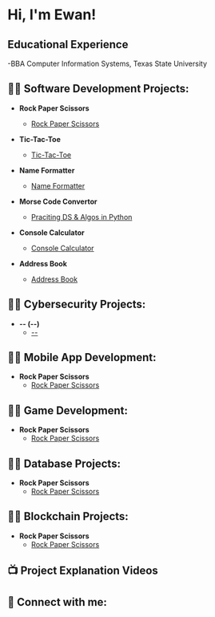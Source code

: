 <h1>Hi, I'm Ewan! </h1>

<h2> Educational Experience</h2>
  -BBA Computer Information Systems, Texas State University

<h2>👨‍💻 Software Development Projects:</h2>

- <b>Rock Paper Scissors</b>
  - [Rock Paper Scissors](https://github.com/EwanDouglas/RockPaperScissors)

- <b>Tic-Tac-Toe</b>
  - [Tic-Tac-Toe](https://github.com/EwanDouglas/TicTacToe)
 
- <b>Name Formatter</b>
  - [Name Formatter](https://github.com/EwanDouglas/NameFormatter)

- <b>Morse Code Convertor</b>
  - [Praciting DS & Algos in Python](https://github.com/joshmadakor1/Algorithms-Practice)

- <b>Console Calculator</b>
  - [Console Calculator](https://github.com)
 
- <b>Address Book</b>
  - [Address Book](https://github.com/EwanDouglas/AddressBook)
 
<h2>👨‍💻 Cybersecurity Projects:</h2>

- <b> -- (--)</b>
  - [--](https://github.com)

<h2>👨‍💻 Mobile App Development:</h2>

- <b>Rock Paper Scissors</b>
  - [Rock Paper Scissors](https://github.com/EwanDouglas/RockPaperScissors)

<h2>👨‍💻 Game Development:</h2>

- <b>Rock Paper Scissors</b>
  - [Rock Paper Scissors](https://github.com/EwanDouglas/RockPaperScissors)

<h2>👨‍💻 Database Projects:</h2>

- <b>Rock Paper Scissors</b>
  - [Rock Paper Scissors](https://github.com/EwanDouglas/RockPaperScissors)

<h2>👨‍💻 Blockchain Projects:</h2>

- <b>Rock Paper Scissors</b>
  - [Rock Paper Scissors](https://github.com/EwanDouglas/RockPaperScissors)

<h2>📺 Project Explanation Videos</h2>



<h2> 🤳 Connect with me:</h2>





<!--


Here are some ideas to get you started:

- 🔭 I’m currently working on ...
- 🌱 I’m currently learning ...
- 👯 I’m looking to collaborate on ...
- 🤔 I’m looking for help with ...
- 💬 Ask me about ...
- 📫 How to reach me: ...
- 😄 Pronouns: ...
- ⚡ Fun fact: ...
-->
